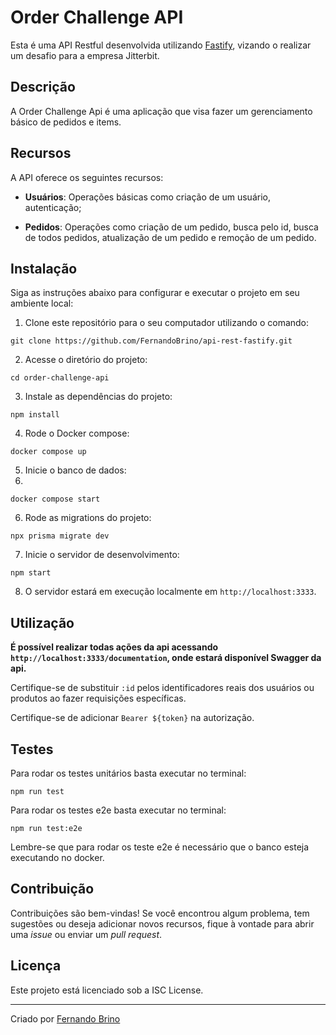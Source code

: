 # Order Challenge API

Esta é uma API Restful desenvolvida utilizando [Fastify](https://fastify.dev), vizando o realizar um desafio para a empresa Jitterbit.

## Descrição

A Order Challenge Api é uma aplicação que visa fazer um gerenciamento básico de pedidos e items.

## Recursos

A API oferece os seguintes recursos:

- **Usuários**: Operações básicas como criação de um usuário, autenticação;

- **Pedidos**: Operações como criação de um pedido, busca pelo id, busca de todos pedidos, atualização de um pedido e remoção de um pedido.

## Instalação

Siga as instruções abaixo para configurar e executar o projeto em seu ambiente local:

1. Clone este repositório para o seu computador utilizando o comando:

```shell
git clone https://github.com/FernandoBrino/api-rest-fastify.git
```

2. Acesse o diretório do projeto:

```shell
cd order-challenge-api
```

3. Instale as dependências do projeto:

```shell
npm install
```


4. Rode o Docker compose:

```shell
docker compose up
```

5. Inicie o banco de dados:
6. 
 ```shell
docker compose start
```

6. Rode as migrations do projeto:

```shell
npx prisma migrate dev
```

7. Inicie o servidor de desenvolvimento:

```shell
npm start
```

8. O servidor estará em execução localmente em `http://localhost:3333`.

## Utilização

**É possível realizar todas ações da api acessando `http://localhost:3333/documentation`, onde estará disponível Swagger da api.**

Certifique-se de substituir `:id` pelos identificadores reais dos usuários ou produtos ao fazer requisições específicas.

Certifique-se de adicionar `Bearer ${token}` na autorização.

## Testes

Para rodar os testes unitários basta executar no terminal: 
```shell
npm run test
```

Para rodar os testes e2e basta executar no terminal: 
```shell
npm run test:e2e
```

Lembre-se que para rodar os teste e2e é necessário que o banco esteja executando no docker.

## Contribuição

Contribuições são bem-vindas! Se você encontrou algum problema, tem sugestões ou deseja adicionar novos recursos, fique à vontade para abrir uma *issue* ou enviar um *pull request*.

## Licença

Este projeto está licenciado sob a ISC License.

---
Criado por [Fernando Brino](https://github.com/FernandoBrino)
